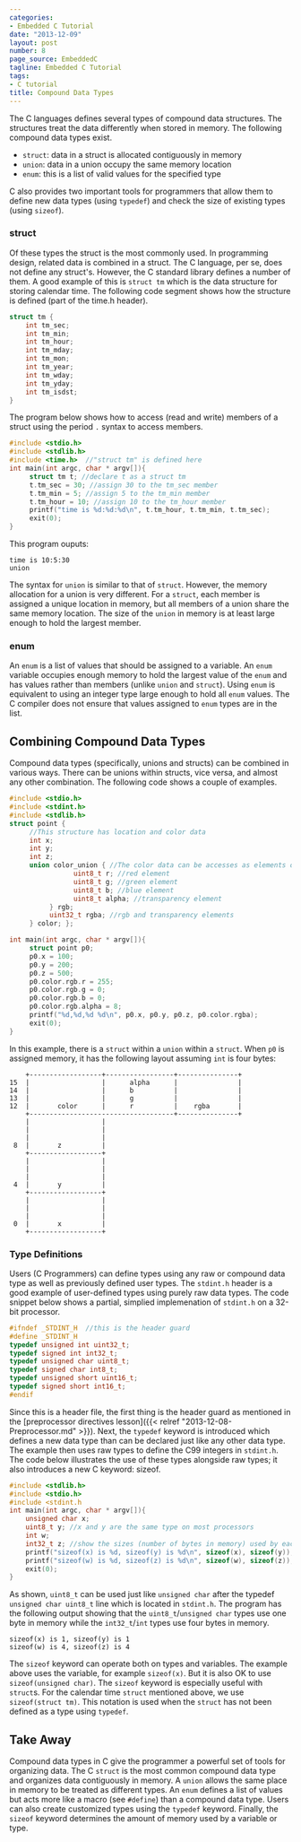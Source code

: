 ```yaml
---
categories:
- Embedded C Tutorial
date: "2013-12-09"
layout: post
number: 8
page_source: EmbeddedC
tagline: Embedded C Tutorial
tags:
- C tutorial
title: Compound Data Types
---
```


The C languages defines several types of compound data structures. The structures treat the data differently when stored in memory. The following compound data types exist.

* `struct`: data in a struct is allocated contiguously in memory
* `union`: data in a union occupy the same memory location
* `enum`: this is a list of valid values for the specified type

C also provides two important tools for programmers that allow them to define new data types (using `typedef`) and check the size of existing types (using `sizeof`).

### struct

Of these types the struct is the most commonly used. In programming design, related data is combined in a struct. The C language, per se, does not define any struct's. However, the C standard library defines a number of them. A good example of this is `struct tm` which is the data structure for storing calendar time. The following code segment shows how the structure is defined (part of the time.h header).

```c++
struct tm {
    int tm_sec;
    int tm_min;
    int tm_hour;
    int tm_mday;
    int tm_mon;
    int tm_year;
    int tm_wday;
    int tm_yday;
    int tm_isdst;
}
```

The program below shows how to access (read and write) members of a struct using the period `.` syntax to access members.

```c++
#include <stdio.h>
#include <stdlib.h>
#include <time.h>  //"struct tm" is defined here
int main(int argc, char * argv[]){
     struct tm t; //declare t as a struct tm
     t.tm_sec = 30; //assign 30 to the tm_sec member
     t.tm_min = 5; //assign 5 to the tm_min member
     t.tm_hour = 10; //assign 10 to the tm_hour member
     printf("time is %d:%d:%d\n", t.tm_hour, t.tm_min, t.tm_sec);
     exit(0);
}
```

This program ouputs:

```
time is 10:5:30
union
```

The syntax for `union` is similar to that of `struct`. However, the memory allocation for a union is very different. For a `struct`, each member is assigned a unique location in memory, but all members of a union share the same memory location. The size of the `union` in memory is at least large enough to hold the largest member.

### enum

An `enum` is a list of values that should be assigned to a variable. An `enum` variable occupies enough memory to hold the largest value of the `enum` and has values rather than members (unlike `union` and `struct`). Using `enum` is equivalent to using an integer type large enough to hold all `enum` values. The C compiler does not ensure that values assigned to `enum` types are in the list.

## Combining Compound Data Types

Compound data types (specifically, unions and structs) can be combined in various ways. There can be unions within structs, vice versa, and almost any other combination. The following code shows a couple of examples.

```c++
#include <stdio.h>
#include <stdint.h>
#include <stdlib.h>
struct point {
     //This structure has location and color data
     int x;
     int y;
     int z;
     union color_union { //The color data can be accesses as elements or one number               struct rgb_struct {
                uint8_t r; //red element
                uint8_t g; //green element
                uint8_t b; //blue element
                uint8_t alpha; //transparency element
          } rgb;
          uint32_t rgba; //rgb and transparency elements
     } color; };

int main(int argc, char * argv[]){
     struct point p0;
     p0.x = 100;
     p0.y = 200;
     p0.z = 500;
     p0.color.rgb.r = 255;
     p0.color.rgb.g = 0;
     p0.color.rgb.b = 0;
     p0.color.rgb.alpha = 8;
     printf("%d,%d,%d %d\n", p0.x, p0.y, p0.z, p0.color.rgba);
     exit(0);
}
```

In this example, there is a `struct` within a `union` within a `struct`. When `p0` is assigned memory, it has the following layout assuming `int` is four bytes:

```
    +------------------+-----------------+---------------+
15  |                  |      alpha      |               |
14  |                  |      b          |               |
13  |                  |      g          |               |
12  |       color      |      r          |    rgba       |
    +------------------------------------+---------------+
    |                  |
    |                  |
    |                  |
 8  |       z          |
    +------------------+
    |                  |
    |                  |
    |                  |
 4  |       y          |
    +------------------+
    |                  |
    |                  |
    |                  |
 0  |       x          |
    +------------------+

```

### Type Definitions

Users (C Programmers) can define types using any raw or compound data type as well as previously defined user types. The `stdint.h` header is a good example of user-defined types using purely raw data types. The code snippet below shows a partial, simplied implemenation of `stdint.h` on a 32-bit processor.

```c++
#ifndef _STDINT_H  //this is the header guard
#define _STDINT_H
typedef unsigned int uint32_t;
typedef signed int int32_t;
typedef unsigned char uint8_t;
typedef signed char int8_t;
typedef unsigned short uint16_t;
typedef signed short int16_t;
#endif
```

Since this is a header file, the first thing is the header guard as mentioned in the [preprocessor directives lesson]({{< relref "2013-12-08-Preprocessor.md" >}}). Next, the `typedef` keyword is introduced which defines a new data type than can be declared just like any other data type. The example then uses raw types to define the C99 integers in `stdint.h`. The code below illustrates the use of these types alongside raw types; it also introduces a new C keyword: sizeof.

```c++
#include <stdlib.h>
#include <stdio.h>  
#include <stdint.h
int main(int argc, char * argv[]){
	unsigned char x;
	uint8_t y; //x and y are the same type on most processors
	int w;
	int32_t z; //show the sizes (number of bytes in memory) used by each variable
	printf("sizeof(x) is %d, sizeof(y) is %d\n", sizeof(x), sizeof(y));
	printf("sizeof(w) is %d, sizeof(z) is %d\n", sizeof(w), sizeof(z));
	exit(0);
}
```

As shown, `uint8_t` can be used just like `unsigned char` after the typedef `unsigned char uint8_t` line which is located in `stdint.h`. The program has the following output showing that the `uint8_t`/`unsigned char` types use one byte in memory while the `int32_t`/`int` types use four bytes in memory.

```
sizeof(x) is 1, sizeof(y) is 1
sizeof(w) is 4, sizeof(z) is 4
```

The `sizeof` keyword can operate both on types and variables. The example above uses the variable, for example `sizeof(x)`. But it is also OK to use `sizeof(unsigned char)`. The `sizeof` keyword is especially useful with `struct`s. For the calendar time `struct` mentioned above, we use `sizeof(struct tm)`. This notation is used when the `struct` has not been defined as a type using `typedef`.

## Take Away

Compound data types in C give the programmer a powerful set of tools for organizing data. The C `struct` is the most common compound data type and organizes data contiguously in memory. A `union` allows the same place in memory to be treated as different types. An `enum` defines a list of values but acts more like a macro (see `#define`) than a compound data type. Users can also create customized types using the `typedef` keyword. Finally, the `sizeof` keyword determines the amount of memory used by a variable or type.
